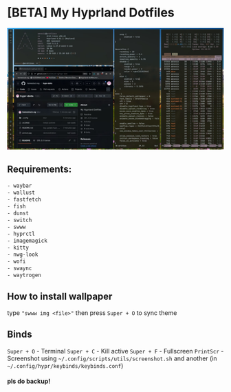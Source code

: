 # [BETA] My Hyprland Dotfiles

![alt text](https://github.com/homestuck-ng/hypr-dots/blob/main/picture.jpg?raw=true)

## **Requirements:**

    - waybar
    - wallust
    - fastfetch
    - fish
    - dunst
    - switch
    - swww
    - hyprctl
    - imagemagick
    - kitty
    - nwg-look
    - wofi
    - swaync
    - waytrogen

## **How to install wallpaper**
type `"swww img <file>"`
then press `Super + O` to sync theme
## **Binds**
`Super + O` - Terminal
`Super + C` - Kill active
`Super + F` - Fullscreen
`PrintScr` - Screenshot using `~/.config/scripts/utils/screenshot.sh`
and another (in `~/.config/hypr/keybinds/keybinds.conf`)

#### pls do backup!


